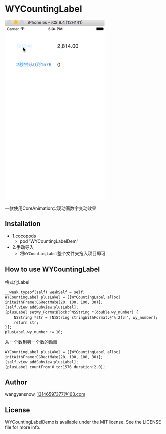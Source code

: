# WYCountingLabel
<img src="https://github.com/wangyansnow/WYCountingLabel/blob/master/Example/NumberAnimation.gif" width=320 height=576>


一款使用CoreAnimation实现动画数字变动效果

## Installation

- 1.cocopods
	* pod 'WYCountingLabelDem'
- 2.手动导入
	* 将`WYCountingLabel`整个文件夹拖入项目即可
## How to use WYCountingLabel
格式化Label
```
__weak typeof(self) weakSelf = self;
WYCountingLabel plusLabel = [[WYCountingLabel alloc] initWithFrame:CGRectMake(20, 100, 100, 30)];
[self.view addSubview:plusLabel];
[plusLabel setWy_FormatBlock:^NSString *(double wy_number) {
	NSString *str = [NSString stringWithFormat:@"%.2f元", wy_number];
	return str;
}];
plusLabel.wy_number += 10;    
```
从一个数到另一个数的动画
```
WYCountingLabel plusLabel = [[WYCountingLabel alloc] initWithFrame:CGRectMake(20, 100, 100, 30)];
[self.view addSubview:plusLabel];
[plusLabel countFrom:0 to:1576 duration:2.0];
```
## Author

wangyansnow, 13146597377@163.com

## License

WYCountingLabelDemo is available under the MIT license. See the LICENSE file for more info.
